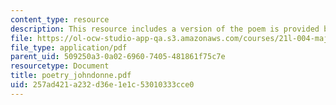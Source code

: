 ```yaml
---
content_type: resource
description: This resource includes a version of the poem is provided by John Donne.
file: https://ol-ocw-studio-app-qa.s3.amazonaws.com/courses/21l-004-major-poets-fall-2001/257ad421a232d36e1e1c53010333cce0_poetry_johndonne.pdf
file_type: application/pdf
parent_uid: 509250a3-0a02-6960-7405-481861f75c7e
resourcetype: Document
title: poetry_johndonne.pdf
uid: 257ad421-a232-d36e-1e1c-53010333cce0
---
```


